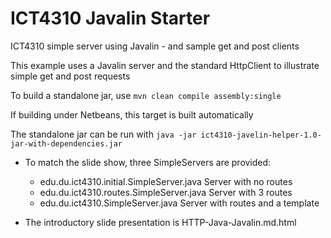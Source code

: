 ICT4310 Javalin Starter
======================

ICT4310 simple server using Javalin - and sample get and post clients

This example uses a Javalin server and the standard HttpClient to illustrate simple get and post requests

To build a standalone jar, use 
    `mvn clean compile assembly:single`

If building under Netbeans, this target is built automatically

The standalone jar can be run with 
    `java -jar ict4310-javelin-helper-1.0-jar-with-dependencies.jar`

* To match the slide show, three SimpleServers are provided:
    - edu.du.ict4310.initial.SimpleServer.java   Server with no routes
    - edu.du.ict4310.routes.SimpleServer.java    Server with 3 routes
    - edu.du.ict4310.SimpleServer.java           Server with routes and a template

* The introductory slide presentation is HTTP-Java-Javalin.md.html
